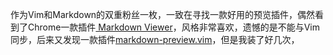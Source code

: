 作为Vim和Markdown的双重粉丝一枚，一致在寻找一款好用的预览插件，偶然看到了Chrome一款插件[ Markdown Viewer](https://chrome.google.com/webstore/detail/markdown-viewer/ckkdlimhmcjmikdlpkmbgfkaikojcbjk)，风格非常喜欢，遗憾的是不能与Vim同步，后来又发现一款插件[markdown-preview.vim](https://github.com/iamcco/markdown-preview.vim)，但是我装了好几次，
